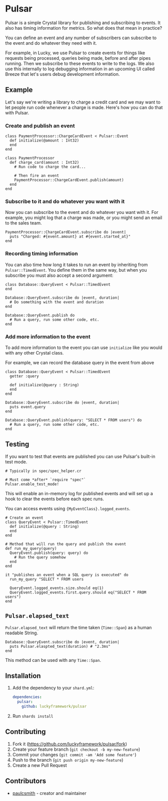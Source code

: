 # Pulsar

Pulsar is a simple Crystal library for publishing and subscribing to events.
It also has timing information for metrics. So what does that mean in
practice?

You can define an event and any number of subscribers can subscribe to the
event and do whatever they need with it.

For example, in Lucky, we use Pulsar to create events for things like
requests being processed, queries being made, before and after pipes running.
Then we subscribe to these events to write to the logs. We also use this
internally to log debugging information in an upcoming UI called Breeze that
let's users debug development information.

## Example

Let's say we're writing a library to charge a credit card and we may want to let
people run code whenever a charge is made. Here's how you can do that with Pulsar.

### Create and publish an event

```crystal
class PaymentProcessor::ChargeCardEvent < Pulsar::Event
  def initialize(@amount : Int32)
  end
end

class PaymentProcessor
  def charge_card(amount : Int32)
    # Run code to charge the card...

    # Then fire an event
    PaymentProcessor::ChargeCardEvent.publish(amount)
  end
end
```

### Subscribe to it and do whatever you want with it

Now you can subscribe to the event and do whatever you want with it. For example,
you might log that a charge was made, or you might send an email to the sales team.

```crystal
PaymentProcessor::ChargeCardEvent.subscribe do |event|
  puts "Charged: #{event.amount} at #{event.started_at}"
end
```

### Recording timing information

You can also time how long it takes to run an event by inheriting from
`Pulsar::TimedEvent`. You define them in the same way, but when you subscribe
you must also accept a second argument:

```crystal
class Database::QueryEvent < Pulsar::TimedEvent
end

Database::QueryEvent.subscribe do |event, duration|
  # Do something with the event and duration
end

Database::QueryEvent.publish do
  # Run a query, run some other code, etc.
end
```

### Add more information to the event

To add more information to the event you can use `initialize` like you would
with any other Crystal class.

For example, we can record the database query in the event from above

```crystal
class Database::QueryEvent < Pulsar::TimedEvent
  getter :query

  def initialize(@query : String)
  end
end

Database::QueryEvent.subscribe do |event, duration|
  puts event.query
end

Database::QueryEvent.publish(query: "SELECT * FROM users") do
  # Run a query, run some other code, etc.
end
```

## Testing

If you want to test that events are published you can use Pulsar's built-in test mode.

```crystal
# Typically in spec/spec_helper.cr

# Must come *after* `require "spec"`
Pulsar.enable_test_mode!
```

This will enable an in-memory log for published events and will set up a hook to
clear the events before each spec runs.

You can access events using `{MyEventClass}.logged_events`.


```crystal
# Create an event
class QueryEvent < Pulsar::TimedEvent
  def initialize(@query : String)
  end
end

# Method that will run the query and publish the event
def run_my_query(query)
  QueryEvent.publish(query: query) do
    # Run the query somehow
  end
end

it "publishes an event when a SQL query is executed" do
  run_my_query "SELECT * FROM users

  QueryEvent.logged_events.size.should eq(1)
  QueryEvent.logged_events.first.query.should eq("SELECT * FROM users")
end
```

## `Pulsar.elapsed_text`

`Pulsar.elapsed_text` will return the time taken (`Time::Span`) as a human readable String.

```crystal
Database::QueryEvent.subscribe do |event, duration|
  puts Pulsar.elaspted_text(duration) # "2.3ms"
end
```

This method can be used with any `Time::Span`.

## Installation

1. Add the dependency to your `shard.yml`:

   ```yaml
   dependencies:
     pulsar:
       github: luckyframework/pulsar
   ```

2. Run `shards install`

## Contributing

1. Fork it (<https://github.com/luckyframework/pulsar/fork>)
2. Create your feature branch (`git checkout -b my-new-feature`)
3. Commit your changes (`git commit -am 'Add some feature'`)
4. Push to the branch (`git push origin my-new-feature`)
5. Create a new Pull Request

## Contributors

- [paulcsmith](https://github.com/paulcsmith) - creator and maintainer
